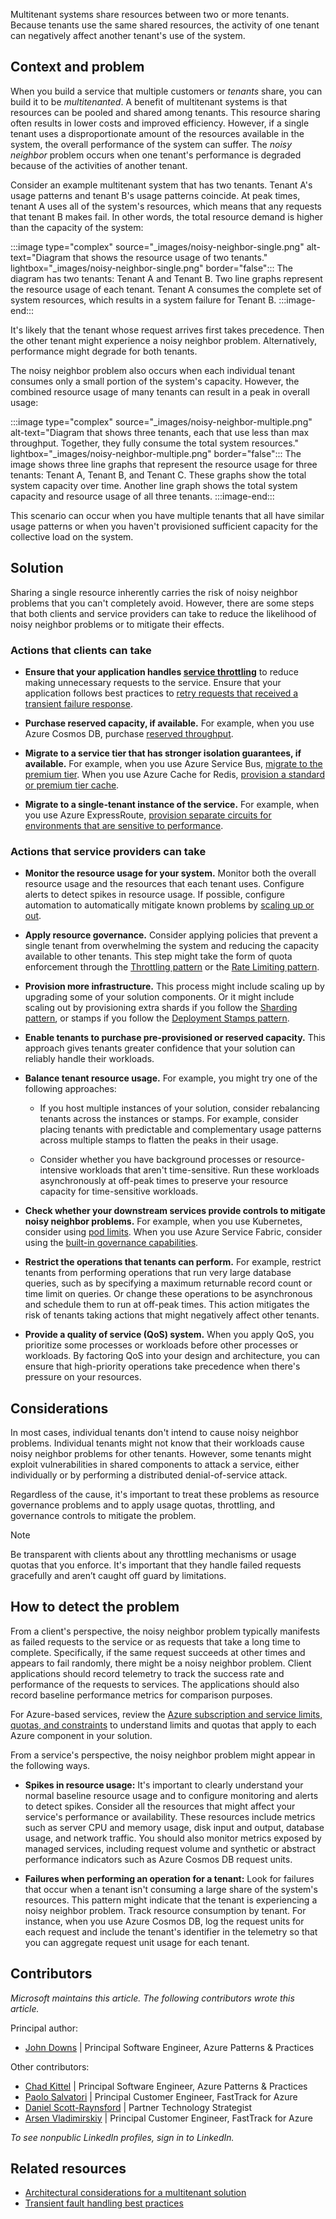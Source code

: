 Multitenant systems share resources between two or more tenants. Because tenants use the same shared resources, the activity of one tenant can negatively affect another tenant's use of the system.

## Context and problem

When you build a service that multiple customers or *tenants* share, you can build it to be *multitenanted*. A benefit of multitenant systems is that resources can be pooled and shared among tenants. This resource sharing often results in lower costs and improved efficiency. However, if a single tenant uses a disproportionate amount of the resources available in the system, the overall performance of the system can suffer. The *noisy neighbor* problem occurs when one tenant's performance is degraded because of the activities of another tenant.

Consider an example multitenant system that has two tenants. Tenant A's usage patterns and tenant B's usage patterns coincide. At peak times, tenant A uses all of the system's resources, which means that any requests that tenant B makes fail. In other words, the total resource demand is higher than the capacity of the system:

:::image type="complex" source="_images/noisy-neighbor-single.png" alt-text="Diagram that shows the resource usage of two tenants." lightbox="_images/noisy-neighbor-single.png" border="false":::
   The diagram has two tenants: Tenant A and Tenant B. Two line graphs represent the resource usage of each tenant. Tenant A consumes the complete set of system resources, which results in a system failure for Tenant B.
:::image-end:::

It's likely that the tenant whose request arrives first takes precedence. Then the other tenant might experience a noisy neighbor problem. Alternatively, performance might degrade for both tenants.

The noisy neighbor problem also occurs when each individual tenant consumes only a small portion of the system's capacity. However, the combined resource usage of many tenants can result in a peak in overall usage:

:::image type="complex" source="_images/noisy-neighbor-multiple.png" alt-text="Diagram that shows three tenants, each that use less than max throughput. Together, they fully consume the total system resources." lightbox="_images/noisy-neighbor-multiple.png" border="false":::
   The image shows three line graphs that represent the resource usage for three tenants: Tenant A, Tenant B, and Tenant C. These graphs show the total system capacity over time. Another line graph shows the total system capacity and resource usage of all three tenants.
:::image-end:::

This scenario can occur when you have multiple tenants that all have similar usage patterns or when you haven't provisioned sufficient capacity for the collective load on the system.

## Solution

Sharing a single resource inherently carries the risk of noisy neighbor problems that you can't completely avoid. However, there are some steps that both clients and service providers can take to reduce the likelihood of noisy neighbor problems or to mitigate their effects.

### Actions that clients can take

- **Ensure that your application handles [service throttling](../../patterns/throttling.yml)** to reduce making unnecessary requests to the service. Ensure that your application follows best practices to [retry requests that received a transient failure response](../../patterns/retry.yml).

- **Purchase reserved capacity, if available.** For example, when you use Azure Cosmos DB, purchase [reserved throughput](/azure/cosmos-db/optimize-cost-throughput).

- **Migrate to a service tier that has stronger isolation guarantees, if available.** For example, when you use Azure Service Bus, [migrate to the premium tier](/azure/service-bus-messaging/service-bus-premium-messaging). When you use Azure Cache for Redis, [provision a standard or premium tier cache](/azure/azure-cache-for-redis/cache-overview?branch=main#service-tiers).

- **Migrate to a single-tenant instance of the service.** For example, when you use Azure ExpressRoute, [provision separate circuits for environments that are sensitive to performance](/azure/cloud-adoption-framework/ready/azure-best-practices/connectivity-to-azure).

### Actions that service providers can take

- **Monitor the resource usage for your system.** Monitor both the overall resource usage and the resources that each tenant uses. Configure alerts to detect spikes in resource usage. If possible, configure automation to automatically mitigate known problems by [scaling up or out](/azure/well-architected/performance-efficiency/scale-partition).

- **Apply resource governance.** Consider applying policies that prevent a single tenant from overwhelming the system and reducing the capacity available to other tenants. This step might take the form of quota enforcement through the [Throttling pattern](../../patterns/throttling.yml) or the [Rate Limiting pattern](../../patterns/rate-limiting-pattern.yml).

- **Provision more infrastructure.** This process might include scaling up by upgrading some of your solution components. Or it might include scaling out by provisioning extra shards if you follow the [Sharding pattern](../../patterns/sharding.yml), or stamps if you follow the [Deployment Stamps pattern](../../patterns/deployment-stamp.yml).

- **Enable tenants to purchase pre-provisioned or reserved capacity.** This approach gives tenants greater confidence that your solution can reliably handle their workloads.

- **Balance tenant resource usage.** For example, you might try one of the following approaches:

  - If you host multiple instances of your solution, consider rebalancing tenants across the instances or stamps. For example, consider placing tenants with predictable and complementary usage patterns across multiple stamps to flatten the peaks in their usage.
  
  - Consider whether you have background processes or resource-intensive workloads that aren't time-sensitive. Run these workloads asynchronously at off-peak times to preserve your resource capacity for time-sensitive workloads.

- **Check whether your downstream services provide controls to mitigate noisy neighbor problems.** For example, when you use Kubernetes, consider using [pod limits](/azure/aks/developer-best-practices-resource-management). When you use Azure Service Fabric, consider using the [built-in governance capabilities](/azure/service-fabric/service-fabric-resource-governance).

- **Restrict the operations that tenants can perform.** For example, restrict tenants from performing operations that run very large database queries, such as by specifying a maximum returnable record count or time limit on queries. Or change these operations to be asynchronous and schedule them to run at off-peak times. This action mitigates the risk of tenants taking actions that might negatively affect other tenants.

- **Provide a quality of service (QoS) system.** When you apply QoS, you prioritize some processes or workloads before other processes or workloads. By factoring QoS into your design and architecture, you can ensure that high-priority operations take precedence when there's pressure on your resources.

## Considerations

In most cases, individual tenants don't intend to cause noisy neighbor problems. Individual tenants might not know that their workloads cause noisy neighbor problems for other tenants. However, some tenants might exploit vulnerabilities in shared components to attack a service, either individually or by performing a distributed denial-of-service attack.

Regardless of the cause, it's important to treat these problems as resource governance problems and to apply usage quotas, throttling, and governance controls to mitigate the problem.

> [!NOTE]
> Be transparent with clients about any throttling mechanisms or usage quotas that you enforce. It's important that they handle failed requests gracefully and aren’t caught off guard by limitations.

## How to detect the problem

From a client's perspective, the noisy neighbor problem typically manifests as failed requests to the service or as requests that take a long time to complete. Specifically, if the same request succeeds at other times and appears to fail randomly, there might be a noisy neighbor problem. Client applications should record telemetry to track the success rate and performance of the requests to services. The applications should also record baseline performance metrics for comparison purposes.

For Azure-based services, review the [Azure subscription and service limits, quotas, and constraints](/azure/azure-resource-manager/management/azure-subscription-service-limits) to understand limits and quotas that apply to each Azure component in your solution.

From a service's perspective, the noisy neighbor problem might appear in the following ways.

- **Spikes in resource usage:** It's important to clearly understand your normal baseline resource usage and to configure monitoring and alerts to detect spikes. Consider all the resources that might affect your service's performance or availability. These resources include metrics such as server CPU and memory usage, disk input and output, database usage, and network traffic. You should also monitor metrics exposed by managed services, including request volume and synthetic or abstract performance indicators such as Azure Cosmos DB request units.

- **Failures when performing an operation for a tenant:** Look for failures that occur when a tenant isn't consuming a large share of the system's resources. This pattern might indicate that the tenant is experiencing a noisy neighbor problem. Track resource consumption by tenant. For instance, when you use Azure Cosmos DB, log the request units for each request and include the tenant's identifier in the telemetry so that you can aggregate request unit usage for each tenant.

## Contributors

*Microsoft maintains this article. The following contributors wrote this article.*

Principal author:

- [John Downs](https://www.linkedin.com/in/john-downs/) | Principal Software Engineer, Azure Patterns & Practices

Other contributors:

- [Chad Kittel](https://www.linkedin.com/in/chadkittel/) | Principal Software Engineer, Azure Patterns & Practices
- [Paolo Salvatori](https://www.linkedin.com/in/paolo-salvatori/) | Principal Customer Engineer, FastTrack for Azure
- [Daniel Scott-Raynsford](https://www.linkedin.com/in/dscottraynsford/) | Partner Technology Strategist
- [Arsen Vladimirskiy](https://www.linkedin.com/in/arsenv/) | Principal Customer Engineer, FastTrack for Azure

*To see nonpublic LinkedIn profiles, sign in to LinkedIn.*

## Related resources

- [Architectural considerations for a multitenant solution](../../guide/multitenant/considerations/overview.yml)
- [Transient fault handling best practices](../../best-practices/transient-faults.md)
